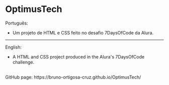 # OptimusTech

Português:<br>
- Um projeto de HTML e CSS feito no desafio 7DaysOfCode da Alura.

-------

English:
- A HTML and CSS project produced in the Alura's 7DaysOfCode challenge.
<br>
GitHub page: https://bruno-ortigosa-cruz.github.io/OptimusTech/
